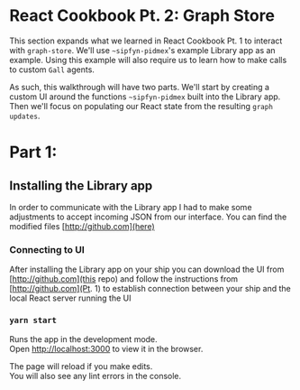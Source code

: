 # React Cookbook Pt. 2: Graph Store

This section expands what we learned in React Cookbook Pt. 1 to interact with `graph-store`. We'll use `~sipfyn-pidmex`'s example Library app as an example. Using this example will also require us to learn how to make calls to custom `Gall` agents.

As such, this walkthrough will have two parts. We'll start by creating a custom UI around the functions `~sipfyn-pidmex` built into the Library app. Then we'll focus on populating our React state from the resulting `graph updates`.

# Part 1:

## Installing the Library app

In order to communicate with the Library app I had to make some adjustments to accept incoming JSON from our interface. You can find the modified files [http://github.com](here)

### Connecting to UI

After installing the Library app on your ship you can download the UI from [http://github.com](this repo) and follow the instructions from [http://github.com](Pt. 1) to establish connection between your ship and the local React server running the UI

### `yarn start`

Runs the app in the development mode.\
Open [http://localhost:3000](http://localhost:3000) to view it in the browser.

The page will reload if you make edits.\
You will also see any lint errors in the console.